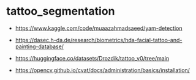 # tattoo_segmentation

- https://www.kaggle.com/code/muaazahmadsaeed/yam-detection

- https://dasec.h-da.de/research/biometrics/hda-facial-tattoo-and-painting-database/

- https://huggingface.co/datasets/Drozdik/tattoo_v0/tree/main

- https://opencv.github.io/cvat/docs/administration/basics/installation/
